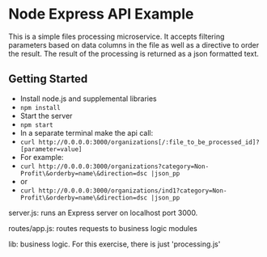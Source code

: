 Node Express API Example
========================

This is a simple files processing microservice. It accepts filtering parameters based on data columns in the file as well as a directive to order the result.
The result of the processing is returned as a json formatted text.

Getting Started
---------------
* Install node.js and supplemental libraries
* `npm install`
* Start the server 
* `npm start`
* In a separate terminal make the api call: 
* `curl http://0.0.0.0:3000/organizations[/:file_to_be_processed_id]?[parameter=value]`
* For example:
* `curl http://0.0.0.0:3000/organizations?category=Non-Profit\&orderby=name\&direction=dsc |json_pp`
* or
* `curl http://0.0.0.0:3000/organizations/ind1?category=Non-Profit\&orderby=name\&direction=dsc |json_pp`


server.js: runs an Express server on localhost port 3000.

routes/app.js: routes requests to business logic modules

lib: business logic. For this exercise, there is just 'processing.js' 

